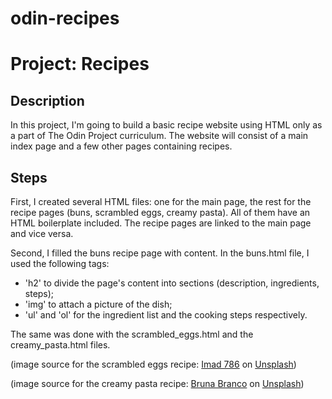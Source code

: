# odin-recipes

# Project: Recipes

## Description
In this project, I'm going to build a basic recipe website using HTML only as a part of The Odin Project curriculum. The website will consist of a main index page and a few other pages containing recipes.

## Steps
First, I created several HTML files: one for the main page, the rest for the recipe pages (buns, scrambled eggs, creamy pasta). All of them have an HTML boilerplate included. The recipe pages are linked to the main page and vice versa.

Second, I filled the buns recipe page with content. In the buns.html file, I used the following tags:
- 'h2' to divide the page's content into sections (description, ingredients, steps);
- 'img' to attach a picture of the dish;
- 'ul' and 'ol' for the ingredient list and the cooking steps respectively.

The same was done with the scrambled_eggs.html and the
creamy_pasta.html files.

(image source for the scrambled eggs recipe: <a href="https://unsplash.com/@imad8321?utm_content=creditCopyText&utm_medium=referral&utm_source=unsplash">Imad 786</a> on <a href="https://unsplash.com/photos/a-close-up-of-a-bowl-of-food-on-a-table-6DXfs2sl5pQ?utm_content=creditCopyText&utm_medium=referral&utm_source=unsplash">Unsplash</a>)

(image source for the creamy pasta recipe: <a href="https://unsplash.com/@brunabranco?utm_content=creditCopyText&utm_medium=referral&utm_source=unsplash">Bruna Branco</a> on <a href="https://unsplash.com/photos/pasta-on-plate-with-fork-t8hTmte4O_g?utm_content=creditCopyText&utm_medium=referral&utm_source=unsplash">Unsplash</a>)